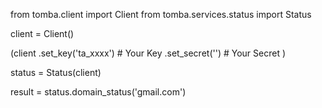 from tomba.client import Client
from tomba.services.status import Status

client = Client()

(client
  .set_key('ta_xxxx') # Your Key
  .set_secret('') # Your Secret
)

status = Status(client)

result = status.domain_status('gmail.com')
